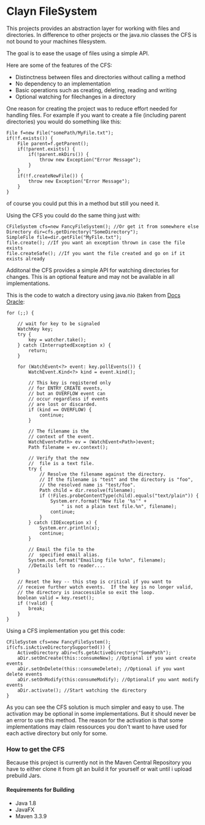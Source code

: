 # Clayn FileSystem

This projects provides an abstraction layer for working with files and directories. In difference to other projects or the java.nio classes the CFS is not bound to your machines filesystem. 

The goal is to ease the usage of files using a simple API. 

Here are some of the features of the CFS:

- Distinctness between files and directories without calling a method
- No dependency to an implementation
- Basic operations such as creating, deleting, reading and writing
- Optional watching for filechanges in a directory

One reason for creating the project was to reduce effort needed for handling files. 
For example if you want to create a file (including parent directories) you would do something like this:
````
File f=new File("somePath/MyFile.txt");
if(!f.exists()) {
	File parent=f.getParent();
    if(!parent.exists() {
    	if(!parent.mkDirs()) {
        	throw new Exception("Error Message");
        }
    }
    if(!f.createNewFile()) {
    	throw new Exception("Error Message");
    }
}
````

of course you could put this in a method but still you need it. 

Using the CFS you could do the same thing just with:
````
CFileSystem cfs=new FancyFileSystem(); //Or get it from somewhere else
Directory dir=cfs.getDirectory("SomeDirectory");
SimpleFile file=dir.getFile("MyFile.txt");
file.create(); //If you want an exception thrown in case the file exists
file.createSafe(); //If you want the file created and go on if it exists already
````

Additonal the CFS provides a simple API for watching directories for changes. This is an optional feature and may not be available in all implementations. 

This is the code to watch a directory using java.nio (taken from [Docs Oracle](https://docs.oracle.com/javase/tutorial/essential/io/notification.html):
````
for (;;) {

    // wait for key to be signaled
    WatchKey key;
    try {
        key = watcher.take();
    } catch (InterruptedException x) {
        return;
    }

    for (WatchEvent<?> event: key.pollEvents()) {
        WatchEvent.Kind<?> kind = event.kind();

        // This key is registered only
        // for ENTRY_CREATE events,
        // but an OVERFLOW event can
        // occur regardless if events
        // are lost or discarded.
        if (kind == OVERFLOW) {
            continue;
        }

        // The filename is the
        // context of the event.
        WatchEvent<Path> ev = (WatchEvent<Path>)event;
        Path filename = ev.context();

        // Verify that the new
        //  file is a text file.
        try {
            // Resolve the filename against the directory.
            // If the filename is "test" and the directory is "foo",
            // the resolved name is "test/foo".
            Path child = dir.resolve(filename);
            if (!Files.probeContentType(child).equals("text/plain")) {
                System.err.format("New file '%s'" +
                    " is not a plain text file.%n", filename);
                continue;
            }
        } catch (IOException x) {
            System.err.println(x);
            continue;
        }

        // Email the file to the
        //  specified email alias.
        System.out.format("Emailing file %s%n", filename);
        //Details left to reader....
    }

    // Reset the key -- this step is critical if you want to
    // receive further watch events.  If the key is no longer valid,
    // the directory is inaccessible so exit the loop.
    boolean valid = key.reset();
    if (!valid) {
        break;
    }
}

````

Using a CFS implementation you get this code:
````
CFileSystem cfs=new FancyFileSystem();
if(cfs.isActiveDirectorySupported()) {
	ActiveDirectory aDir=cfs.getActiveDirectory("SomePath");
	aDir.setOnCreate(this::consumeNew); //Optional if you want create events
	aDir.setOnDelete(this::consumeDelete); //Optional if you want delete events
	aDir.setOnModify(this:consumeModify); //Optionalif you want modify events
	aDir.activate(); //Start watching the directory
}
````

As you can see the CFS solution is much simpler and easy to use. The activation may be optional in some implementations. But it should never be an error to use this method. The reason for the activation is that some implementations may claim ressources you don't want to have used for each active directory but only for some. 

### How to get the CFS

Because this project is currently not in the Maven Central Repository you have to either clone it from git an build it for yourself or wait until i upload prebuild Jars.

#### Requirements for Building

- Java 1.8
- JavaFX
- Maven 3.3.9
